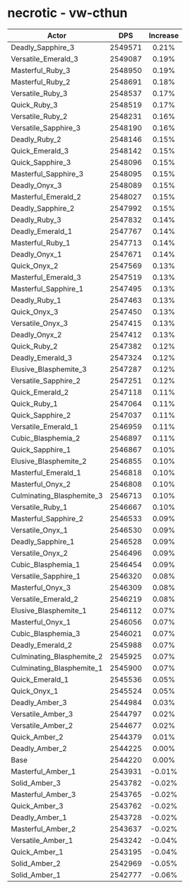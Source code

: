 # necrotic - vw-cthun
| Actor | DPS | Increase |
|---|:---:|:---:|
|Deadly_Sapphire_3|2549571|0.21%|
|Versatile_Emerald_3|2549087|0.19%|
|Masterful_Ruby_3|2548950|0.19%|
|Masterful_Ruby_2|2548691|0.18%|
|Versatile_Ruby_3|2548537|0.17%|
|Quick_Ruby_3|2548519|0.17%|
|Versatile_Ruby_2|2548231|0.16%|
|Versatile_Sapphire_3|2548190|0.16%|
|Deadly_Ruby_2|2548146|0.15%|
|Quick_Emerald_3|2548142|0.15%|
|Quick_Sapphire_3|2548096|0.15%|
|Masterful_Sapphire_3|2548095|0.15%|
|Deadly_Onyx_3|2548089|0.15%|
|Masterful_Emerald_2|2548027|0.15%|
|Deadly_Sapphire_2|2547992|0.15%|
|Deadly_Ruby_3|2547832|0.14%|
|Deadly_Emerald_1|2547767|0.14%|
|Masterful_Ruby_1|2547713|0.14%|
|Deadly_Onyx_1|2547671|0.14%|
|Quick_Onyx_2|2547569|0.13%|
|Masterful_Emerald_3|2547519|0.13%|
|Masterful_Sapphire_1|2547495|0.13%|
|Deadly_Ruby_1|2547463|0.13%|
|Quick_Onyx_3|2547450|0.13%|
|Versatile_Onyx_3|2547415|0.13%|
|Deadly_Onyx_2|2547412|0.13%|
|Quick_Ruby_2|2547382|0.12%|
|Deadly_Emerald_3|2547324|0.12%|
|Elusive_Blasphemite_3|2547287|0.12%|
|Versatile_Sapphire_2|2547251|0.12%|
|Quick_Emerald_2|2547118|0.11%|
|Quick_Ruby_1|2547064|0.11%|
|Quick_Sapphire_2|2547037|0.11%|
|Versatile_Emerald_1|2546959|0.11%|
|Cubic_Blasphemia_2|2546897|0.11%|
|Quick_Sapphire_1|2546867|0.10%|
|Elusive_Blasphemite_2|2546855|0.10%|
|Masterful_Emerald_1|2546818|0.10%|
|Masterful_Onyx_2|2546808|0.10%|
|Culminating_Blasphemite_3|2546713|0.10%|
|Versatile_Ruby_1|2546667|0.10%|
|Masterful_Sapphire_2|2546533|0.09%|
|Versatile_Onyx_1|2546530|0.09%|
|Deadly_Sapphire_1|2546528|0.09%|
|Versatile_Onyx_2|2546496|0.09%|
|Cubic_Blasphemia_1|2546454|0.09%|
|Versatile_Sapphire_1|2546320|0.08%|
|Masterful_Onyx_3|2546309|0.08%|
|Versatile_Emerald_2|2546219|0.08%|
|Elusive_Blasphemite_1|2546112|0.07%|
|Masterful_Onyx_1|2546056|0.07%|
|Cubic_Blasphemia_3|2546021|0.07%|
|Deadly_Emerald_2|2545988|0.07%|
|Culminating_Blasphemite_2|2545925|0.07%|
|Culminating_Blasphemite_1|2545900|0.07%|
|Quick_Emerald_1|2545536|0.05%|
|Quick_Onyx_1|2545524|0.05%|
|Deadly_Amber_3|2544984|0.03%|
|Versatile_Amber_3|2544797|0.02%|
|Versatile_Amber_2|2544677|0.02%|
|Quick_Amber_2|2544379|0.01%|
|Deadly_Amber_2|2544225|0.00%|
|Base|2544220|0.00%|
|Masterful_Amber_1|2543931|-0.01%|
|Solid_Amber_3|2543782|-0.02%|
|Masterful_Amber_3|2543765|-0.02%|
|Quick_Amber_3|2543762|-0.02%|
|Deadly_Amber_1|2543728|-0.02%|
|Masterful_Amber_2|2543637|-0.02%|
|Versatile_Amber_1|2543242|-0.04%|
|Quick_Amber_1|2543195|-0.04%|
|Solid_Amber_2|2542969|-0.05%|
|Solid_Amber_1|2542777|-0.06%|
